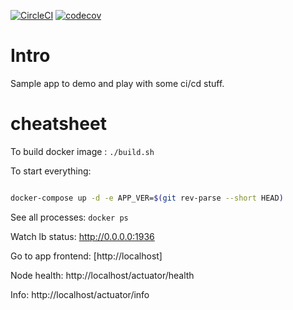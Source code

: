 [![CircleCI](https://circleci.com/gh/hanswesterbeek/ciapp.svg?style=svg)](https://circleci.com/gh/hanswesterbeek/ciapp)
[![codecov](https://codecov.io/gh/hanswesterbeek/ciapp/branch/master/graph/badge.svg)](https://codecov.io/gh/hanswesterbeek/ciapp)

# Intro
Sample app to demo and play with some ci/cd stuff.

# cheatsheet

To build docker image : `./build.sh`

To start everything: 
```bash

docker-compose up -d -e APP_VER=$(git rev-parse --short HEAD)

````

See all processes: `docker ps`

Watch lb status: http://0.0.0.0:1936

Go to app frontend: [http://localhost]

Node health: http://localhost/actuator/health

Info: http://localhost/actuator/info